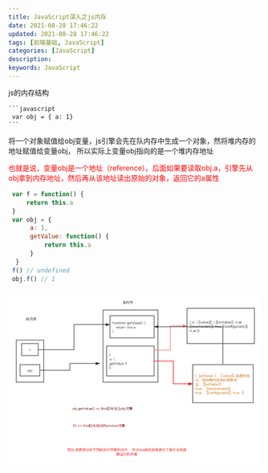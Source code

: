 ```yaml
---
title: JavaScript深入之js内存
date: 2021-08-28 17:46:22
updated: 2021-08-28 17:46:22
tags: [前端基础, JavaScript]
categories: [JavaScript]
description:
keywords: JavaScript
---
```


js的内存结构

    ```javascript
     var obj = { a: 1}
    ```

  将一个对象赋值给obj变量，js引擎会先在队内存中生成一个对象，然将堆内存的地址赋值给变量obj， 所以实际上变量obj指向的是一个堆内存地址

   <p style="color: red;">也就是说，变量obj是一个地址（reference）。后面如果要读取obj.a，引擎先从obj拿到内存地址，然后再从该地址读出原始的对象，返回它的a属性</p>

   ```javascript
    var f = function() {
        return this.a
    }
    var obj = {
         a: 1,
         getValue: function() {
             return this.a
         }
     }
    f() // undefined
    obj.f() // 1
   ```
<img src="../../../static/js中的this.png">
